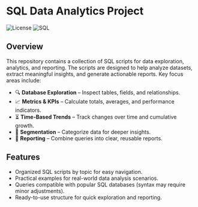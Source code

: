 
# SQL Data Analytics Project
![License](https://img.shields.io/badge/License-MIT-blue)
![SQL](https://img.shields.io/badge/SQL-Scripts-green)

## Overview
This repository contains a collection of SQL scripts for data exploration, analytics, and reporting. The scripts are designed to help analyze datasets, extract meaningful insights, and generate actionable reports. Key focus areas include:

- 🔍 **Database Exploration** – Inspect tables, fields, and relationships.
- 📈 **Metrics & KPIs** – Calculate totals, averages, and performance indicators.
- ⏳ **Time-Based Trends** – Track changes over time and cumulative growth.
- 🧩 **Segmentation** – Categorize data for deeper insights.
- 📑 **Reporting** – Combine queries into clear, reusable reports.

## Features
- Organized SQL scripts by topic for easy navigation.
- Practical examples for real-world data analysis scenarios.
- Queries compatible with popular SQL databases (syntax may require minor adjustments).
- Ready-to-use structure for quick exploration and reporting.

